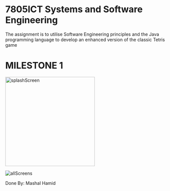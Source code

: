 # 7805ICT Systems and Software Engineering #
The assignment is to utilise Software Engineering principles and the Java
programming language to develop an enhanced version of the classic Tetris game

<h1>
  MILESTONE 1
</h1>

<img width="281" alt="splashScreen" src="https://github.com/user-attachments/assets/94c23fe8-7537-4da0-b02f-62e2b8aa2c6d"> 


![allScreens](https://github.com/user-attachments/assets/7bf3dd8e-4e10-469c-bea8-3ff171ff3c43)



Done By:
Mashal Hamid
